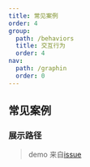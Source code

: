 ```yaml
---
title: 常见案例
order: 4
group:
  path: /behaviors
  title: 交互行为
  order: 4
nav:
  path: /graphin
  order: 0
---
```


## 常见案例

### 展示路径

> demo 来自[issue](https://github.com/antvis/Graphin/issues/363)

<code src='./demos/find-path.tsx'>
